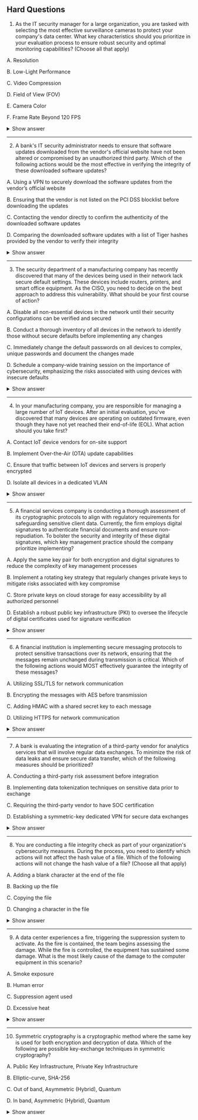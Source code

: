 ## Hard Questions ##

1. As the IT security manager for a large organization, you are tasked with selecting the most effective surveillance cameras to protect your company's data center. What key characteristics should you prioritize in your evaluation process to ensure robust security and optimal monitoring capabilities? (Choose all that apply)

A. Resolution

B. Low-Light Performance

C. Video Compression

D. Field of View (FOV)

E. Camera Color

F. Frame Rate Beyond 120 FPS

<details> <summary>Show answer</summary>

Correct Answers:

✅ A. Resolution: High resolution (e.g., 1080p or 4K) ensures clear and detailed images for identifying individuals or objects.

✅ B. Low-Light Performance: Critical for visibility in low-light or nighttime conditions.

✅ C. Video Compression: Efficient formats like H.265 reduce storage use without compromising quality.

✅ D. Field of View (FOV): A wide FOV minimizes blind spots and reduces the number of cameras needed.

Incorrect Answers:

❌ E. Camera Color: The color of the camera housing has no impact on surveillance performance.

❌F. Frame Rate Beyond 120 FPS: Ultra-high frame rates are unnecessary for standard surveillance and increase storage/bandwidth costs without significant benefit.

Explanation:
When choosing surveillance cameras for a secure environment like a data center, focus on image clarity, coverage, low-light performance, and storage efficiency. 
These directly affect your ability to monitor and respond to incidents effectively, while aesthetic or excessive performance factors (like color or extreme frame rate) do not contribute to security outcomes.

</details>

---

2. A bank's IT security administrator needs to ensure that software updates downloaded from the vendor's official website have not been altered or compromised by an unauthorized third party. Which of the following actions would be the most effective in verifying the integrity of these downloaded software updates?

A. Using a VPN to securely download the software updates from the vendor’s official website

B. Ensuring that the vendor is not listed on the PCI DSS blocklist before downloading the updates

C. Contacting the vendor directly to confirm the authenticity of the downloaded software updates

D. Comparing the downloaded software updates with a list of Tiger hashes provided by the vendor to verify their integrity

<details> <summary>Show answer</summary>

Correct Answer:
✅ D. Comparing the downloaded software updates with a list of Tiger hashes provided by the vendor to verify their integrity
Hash values, such as Tiger, SHA-256, or MD5 (depending on vendor), act as unique digital fingerprints of files. By computing the hash of the downloaded software and comparing it with the official hash published by the vendor, the administrator can confirm the file’s integrity — ensuring it hasn’t been altered, corrupted, or tampered with during transit or hosting.

Incorrect Answers:

❌ A. Using a VPN to securely download the software updates from the vendor’s official website:
A VPN protects the communication channel, preventing eavesdropping or interception, but it does not guarantee the file’s integrity. The file could still have been compromised before being placed on the vendor’s site.

❌ B. Ensuring that the vendor is not listed on the PCI DSS blocklist before downloading the updates:
Checking blocklists relates to vendor reputation or compliance, not file integrity. Even a compliant vendor’s file could be tampered with if their systems are compromised.

❌ C. Contacting the vendor directly to confirm the authenticity of the downloaded software updates:
A phone or email confirmation ensures that updates exist but doesn’t verify that your specific downloaded file matches the original, unaltered version. Without a hash comparison, this step is insufficient.

Explanation:
Integrity verification ensures that what you downloaded is exactly what the vendor published.
The Tiger hash comparison (or any cryptographic hash check) provides mathematical certainty that no modification — accidental or malicious — has occurred.
Other methods like VPNs and vendor verification improve trust and confidentiality, but they do not directly validate file integrity, which is the key control in this scenario.

</details>

---

3. The security department of a manufacturing company has recently discovered that many of the devices being used in their network lack secure default settings. These devices include routers, printers, and smart office equipment. As the CISO, you need to decide on the best approach to address this vulnerability. What should be your first course of action?

A. Disable all non-essential devices in the network until their security configurations can be verified and secured

B. Conduct a thorough inventory of all devices in the network to identify those without secure defaults before implementing any changes

C. Immediately change the default passwords on all devices to complex, unique passwords and document the changes made

D. Schedule a company-wide training session on the importance of cybersecurity, emphasizing the risks associated with using devices with insecure defaults

<details> <summary>Show answer</summary>

Correct Answer:
✅  B. Conduct a thorough inventory of all devices in the network to identify those without secure defaults before implementing any changes
A comprehensive inventory allows the IT and security teams to understand the full scope of vulnerable devices, prioritize remediation actions, and plan systematic security improvements. This ensures resources are used effectively and all critical devices are addressed.

Incorrect Answers:

❌ A. Disable all non-essential devices in the network until their security configurations can be verified and secured:
While this could temporarily reduce risk, it may disrupt operations and is not practical as a first step. It does not address the root cause or provide a clear plan for remediation.

❌ C. Immediately change the default passwords on all devices to complex, unique passwords and document the changes made:
Changing passwords is proactive but without knowing which devices exist, it may be inefficient and leave some devices unaddressed. Inventorying first ensures that no vulnerable devices are overlooked.

❌ D. Schedule a company-wide training session on the importance of cybersecurity, emphasizing the risks associated with using devices with insecure defaults:
Training is important for long-term security culture but does not immediately mitigate the risk of insecure devices and should follow technical remediation steps.

Explanation:
Before taking direct action, it is essential to know your environment. A detailed inventory identifies all devices, their configurations, and which are vulnerable due to insecure defaults. Once the scope is understood, remediation — such as changing passwords, applying secure configurations, and monitoring — can be executed systematically and effectively, minimizing operational disruption while strengthening security posture.

</details>

---

4. In your manufacturing company, you are responsible for managing a large number of IoT devices. After an initial evaluation, you've discovered that many devices are operating on outdated firmware, even though they have not yet reached their end-of-life (EOL). What action should you take first?

A. Contact IoT device vendors for on-site support

B. Implement Over-the-Air (OTA) update capabilities

C. Ensure that traffic between IoT devices and servers is properly encrypted

D. Isolate all devices in a dedicated VLAN

<details> <summary>Show answer</summary>

Correct Answer:
✅ B. Implement Over-the-Air (OTA) update capabilities
OTA updates allow administrators to remotely update firmware across all IoT devices efficiently. This ensures devices are patched and secured without requiring physical access, reducing the window of vulnerability from outdated firmware while maintaining device integrity.

Incorrect Answers:

❌ A. Contact IoT device vendors for on-site support:
On-site support may be helpful in specific scenarios, but it is time-consuming and not efficient as a first step. OTA updates are faster and scalable for large IoT deployments.

❌ C. Ensure that traffic between IoT devices and servers is properly encrypted:
While encryption protects data in transit, it does not address vulnerabilities due to outdated firmware. Firmware updates are a higher-priority action to fix security flaws.

❌ D. Isolate all devices in a dedicated VLAN:
Network segmentation improves security by limiting exposure, but it does not update firmware. This can be implemented later as part of a layered security approach.

Explanation:
The most urgent action is to remediate vulnerabilities in the firmware. OTA update capabilities enable efficient, large-scale deployment of security patches to IoT devices. After firmware is updated, additional measures like encryption and network segmentation further strengthen the security posture of IoT deployments.

</details>

---

5. A financial services company is conducting a thorough assessment of its cryptographic protocols to align with regulatory requirements for safeguarding sensitive client data. Currently, the firm employs digital signatures to authenticate financial documents and ensure non-repudiation. To bolster the security and integrity of these digital signatures, which key management practice should the company prioritize implementing?

A. Apply the same key pair for both encryption and digital signatures to reduce the complexity of key management processes

B. Implement a rotating key strategy that regularly changes private keys to mitigate risks associated with key compromise

C. Store private keys on cloud storage for easy accessibility by all authorized personnel

D. Establish a robust public key infrastructure (PKI) to oversee the lifecycle of digital certificates used for signature verification

<details> <summary>Show answer</summary>

Correct Answer:
✅ D. Establish a robust public key infrastructure (PKI) to oversee the lifecycle of digital certificates used for signature verification
A PKI provides the framework for issuing, renewing, and revoking digital certificates, ensuring that public keys used for signature verification are trusted and authentic. It strengthens the integrity of digital signatures, supports regulatory compliance, and mitigates risks such as impersonation or man-in-the-middle attacks.

Incorrect Answers:

❌ A. Apply the same key pair for both encryption and digital signatures to reduce the complexity of key management processes:
Using the same key pair for multiple cryptographic functions compromises security. Private key compromise would affect both data confidentiality and digital signature integrity. Cryptographic best practices mandate separate keys for encryption and signing.

❌ B. Implement a rotating key strategy that regularly changes private keys to mitigate risks associated with key compromise:
Rotating keys improves security but is only effective within a robust key management framework like PKI. Without proper management, frequent key changes can cause operational confusion and gaps.

❌ C. Store private keys on cloud storage for easy accessibility by all authorized personnel:
Storing private keys in the cloud introduces significant security risks, even with access controls. Private keys should reside in secure environments, such as Hardware Security Modules (HSMs), to prevent unauthorized access.

Explanation:
Digital signatures rely on asymmetric cryptography, where private keys are used for signing and public keys for verification. A PKI ensures proper lifecycle management of these keys and certificates, guaranteeing that digital signatures remain trustworthy, verifiable, and compliant with regulations. Other methods like key rotation or cloud storage alone cannot fully secure digital signatures without a structured PKI framework.

</details>

---

6. A financial institution is implementing secure messaging protocols to protect sensitive transactions over its network, ensuring that the messages remain unchanged during transmission is critical. Which of the following actions would MOST effectively guarantee the integrity of these messages?

A. Utilizing SSL/TLS for network communication

B. Encrypting the messages with AES before transmission

C. Adding HMAC with a shared secret key to each message

D. Utilizing HTTPS for network communication

<details> <summary>Show answer</summary>

Correct Answer:
✅ C. Adding HMAC with a shared secret key to each message
HMAC (Hash-based Message Authentication Code) ensures message integrity by combining the message content with a shared secret key and applying a cryptographic hash. The recipient can recompute the HMAC using the same key and compare it to the received HMAC. A match confirms the message has not been altered during transmission and verifies the authenticity of the source.

Incorrect Answers:

❌ A. Utilizing SSL/TLS for network communication:
SSL/TLS secures the channel and provides confidentiality, but it does not guarantee the integrity of individual messages themselves once outside the secure session.

❌ B. Encrypting the messages with AES before transmission:
AES encryption ensures confidentiality, preventing unauthorized reading of the message, but it does not inherently verify integrity. Without an additional mechanism like HMAC, altered messages may go undetected.

❌D. Utilizing HTTPS for network communication:
HTTPS is HTTP over SSL/TLS. Like TLS, it provides secure transport and confidentiality, but it does not independently verify message integrity at the message level.

Explanation:
To ensure integrity, a mechanism must detect changes to the message content. HMAC achieves this by producing a cryptographic signature bound to both the message and a shared secret. While encryption and secure channels protect confidentiality and privacy, HMAC is the most direct method to confirm messages are unaltered during transit.

</details>

---

7. A bank is evaluating the integration of a third-party vendor for analytics services that will involve regular data exchanges. To minimize the risk of data leaks and ensure secure data transfer, which of the following measures should be prioritized?

A. Conducting a third-party risk assessment before integration

B. Implementing data tokenization techniques on sensitive data prior to exchange

C. Requiring the third-party vendor to have SOC certification

D. Establishing a symmetric-key dedicated VPN for secure data exchanges

<details> <summary>Show answer</summary>

Correct Answer:
✅ B. Implementing data tokenization techniques on sensitive data prior to exchange
Data tokenization replaces sensitive data with non-sensitive tokens, allowing analytics and operations without exposing the original data. Even if intercepted, tokens do not reveal sensitive information, minimizing the risk of data leaks and reducing compliance scope. This approach protects sensitive information directly during transit, while still enabling analytic operations.

Incorrect Answers:

❌ A. Conducting a third-party risk assessment before integration:
While evaluating the vendor’s security posture is important, this does not actively protect the data being exchanged. Risk assessment identifies potential vulnerabilities but does not mitigate exposure.

❌ C. Requiring the third-party vendor to have SOC certification:
SOC certification indicates security best practices, but it cannot guarantee protection of sensitive data during transfer. It should be part of a broader security strategy, not the primary control.

❌ D. Establishing a symmetric-key dedicated VPN for secure data exchanges:
VPNs provide secure channels, but symmetric key management is challenging, and compromise of the key can expose all transmitted data. While VPNs protect in transit, they do not reduce the impact of potential interception, unlike tokenization.

Explanation:
Tokenization obscures sensitive data before it leaves your environment, providing proactive security against leaks and unauthorized access. It allows the third-party vendor to perform necessary operations without ever accessing the actual sensitive information, combining usability with strong security, which is critical for regulatory compliance and protecting client data.

</details>

---

8. You are conducting a file integrity check as part of your organization's cybersecurity measures. During the process, you need to identify which actions will not affect the hash value of a file. Which of the following actions will not change the hash value of a file? (Choose all that apply)

A. Adding a blank character at the end of the file

B. Backing up the file

C. Copying the file

D. Changing a character in the file


<details> <summary>Show answer</summary>

 Correct Answers:

✅ B. Backing up the file:
Creating a backup duplicates the file's contents exactly. Since no modification occurs, the hash remains unchanged.

✅ C. Copying the file:
Copying produces an identical duplicate of the file. The hash value depends on the contents, so an exact copy preserves the original hash.

Incorrect Answers:

❌ A. Adding a blank character at the end of the file:
Even a single added character changes the file content, resulting in a different hash value.

❌ D. Changing a character in the file:
Any modification to the file content, no matter how small, produces a completely different hash value due to the sensitivity of hash functions.

Explanation:
Hash functions generate a unique fingerprint of a file's content. Any change, even a single character, will alter the hash, while operations like copying or backing up that do not modify the contents will preserve the original hash. This principle is critical for integrity checks and verifying that files have not been tampered with.

</details>

---

9. A data center experiences a fire, triggering the suppression system to activate. As the fire is contained, the team begins assessing the damage. While the fire is controlled, the equipment has sustained some damage. What is the most likely cause of the damage to the computer equipment in this scenario?

A. Smoke exposure

B. Human error

C. Suppression agent used

D. Excessive heat

<details> <summary>Show answer</summary>

Correct Answer:

✅  C. Suppression agent used:
Fire suppression systems, such as FM-200, CO₂, or other chemical agents, can extinguish fires effectively but may also damage sensitive electronic equipment. Some agents can cause corrosion or harm components if the area isn’t ventilated properly after discharge.

Incorrect Answers:

❌ D. Excessive heat:
The suppression system is designed to limit heat damage by extinguishing flames. While heat could be a factor, it is less likely the primary cause if the fire was controlled quickly.

❌ B. Human error:
Human mistakes could contribute to indirect damage (like mishandling equipment), but this scenario focuses on fire suppression, making human error a secondary concern.

❌ A. Smoke exposure:
Smoke can leave residue and cause long-term effects, but the immediate, primary damage in this case is usually due to the suppression agent rather than smoke itself.

Explanation:
Fire suppression systems protect lives and infrastructure by extinguishing fires quickly. However, the chemicals or gases used can negatively affect electronics, sometimes causing corrosion or component damage. Understanding the trade-offs between fire suppression and equipment safety is critical for data center design and post-incident response.

</details>

---

10. Symmetric cryptography is a cryptographic method where the same key is used for both encryption and decryption of data. Which of the following are possible key-exchange techniques in symmetric cryptography?

A. Public Key Infrastructure, Private Key Infrastructure

B. Elliptic-curve, SHA-256

C. Out of band, Asymmetric (Hybrid), Quantum

D. In band, Asymmetric (Hybrid), Quantum

<details> <summary>Show answer</summary>

Correct Answer:

✅ C. Out of band, Asymmetric (Hybrid), Quantum
Key exchange in symmetric cryptography requires securely sharing the same secret key between parties.

Out of band: Uses a separate secure channel (e.g., postal mail, phone call) to exchange the symmetric key safely.

Asymmetric (Hybrid): Employs asymmetric encryption to transmit the symmetric key securely, then uses symmetric encryption for fast data transfer.

Quantum: Quantum key distribution (QKD) leverages quantum mechanics to detect any eavesdropping, ensuring secure key exchange.

Incorrect Answers:

❌ D. In band, Asymmetric (Hybrid), Quantum
"In band" key exchange uses the same channel as the data transmission (e.g., internet), which is less secure because the key could be intercepted.

❌ A. Public Key Infrastructure, Private Key Infrastructure
PKI and private key infrastructures are frameworks for asymmetric key management, not symmetric key exchange.

❌ B. Elliptic-curve, SHA-256
ECC is used for asymmetric encryption, not symmetric. SHA-256 is a hashing algorithm and does not handle key exchange.

Explanation:
In symmetric cryptography, the security of the communication relies entirely on safely sharing the secret key. Out-of-band channels, hybrid asymmetric methods, and quantum key distribution are practical techniques to securely exchange symmetric keys. In-band exchanges and purely asymmetric or hashing frameworks do not directly address symmetric key sharing securely.

---

11. You’re setting up a secure connection between a client and a server using SSL/TLS. During certificate validation, which of the following does NOT need to be verified by the client before trusting the server’s certificate?

A. The digital signature of the CA is authentic

B. The certificate has not expired

C. The certificate has not been revoked

D. The server’s public key is valid

<details> <summary>Show answer</summary>

Correct Answer:

✅ D. The server’s public key is valid

The client does not need to independently verify the server’s public key. The certificate itself contains the server’s public key, and the authenticity of that key is guaranteed by the CA’s digital signature. Trust in the key comes from trusting the CA.

Incorrect Answers:

❌ A. The digital signature of the CA is authentic – Must be verified to ensure the certificate was issued by a trusted CA and has not been tampered with.

❌ B. The certificate has not expired – The client must check the validity period; expired certificates cannot be trusted.

❌ C. The certificate has not been revoked – Must check against CRL or OCSP to ensure the certificate hasn’t been revoked due to compromise or other issues.

Explanation:
During SSL/TLS handshake, the client validates the server certificate to establish trust. Verification includes checking the CA’s digital signature, ensuring the certificate is within its valid period, and confirming it has not been revoked. The server’s public key itself does not need independent validation because it is implicitly trusted through the CA’s signature.
